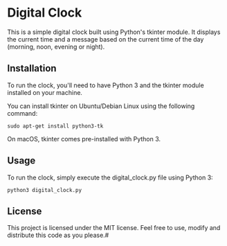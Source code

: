 # Digital Clock

This is a simple digital clock built using Python's tkinter module. It displays the current time and a message based on the current time of the day (morning, noon, evening or night).

## Installation

To run the clock, you'll need to have Python 3 and the tkinter module installed on your machine.

You can install tkinter on Ubuntu/Debian Linux using the following command:

    sudo apt-get install python3-tk
On macOS, tkinter comes pre-installed with Python 3.

## Usage

To run the clock, simply execute the digital_clock.py file using Python 3:

    python3 digital_clock.py

## License

This project is licensed under the MIT license. Feel free to use, modify and distribute this code as you please.#
